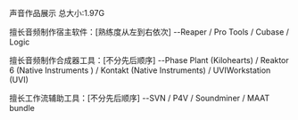 声音作品展示
总大小:1.97G

擅长音频制作宿主软件：[熟练度从左到右依次]
--Reaper / Pro Tools / Cubase / Logic 

擅长音频制作合成器工具：[不分先后顺序]
--Phase Plant (Kilohearts) / Reaktor 6 (Native Instruments ) / Kontakt (Native Instruments)  / UVIWorkstation (UVI) 

擅长工作流辅助工具：[不分先后顺序]
--SVN / P4V / Soundminer / MAAT bundle 

